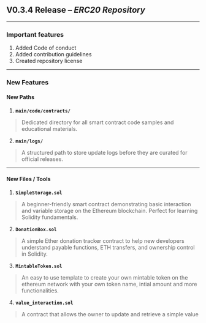 ## V0.3.4 Release – *ERC20 Repository*
---

### Important features

1. Added Code of conduct
2. Added contribution guidelines
3. Created repository license

---

### New Features

#### New Paths

1. **`main/code/contracts/`**  
> Dedicated directory for all smart contract code samples and educational materials.

2. **`main/logs/`**  
> A structured path to store update logs before they are curated for official releases.

---

#### New Files / Tools

1. **`SimpleStorage.sol`**  
> A beginner-friendly smart contract demonstrating basic interaction and variable storage on the Ethereum blockchain. Perfect for learning Solidity fundamentals.

2. **`DonationBox.sol`**  
> A simple Ether donation tracker contract to help new developers understand payable functions, ETH transfers, and ownership control in Solidity.

3. **`MintableToken.sol`**
> An easy to use template to create your own mintable token on the ethereum network with your own token name, intial amount and more functionalities.  

4. **`value_interaction.sol`**
> A contract that allows the owner to update and retrieve a simple value